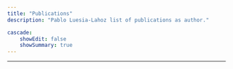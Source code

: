 ```yaml
---
title: "Publications"
description: "Pablo Luesia-Lahoz list of publications as author."

cascade:
    showEdit: false
    showSummary: true
---
```



---